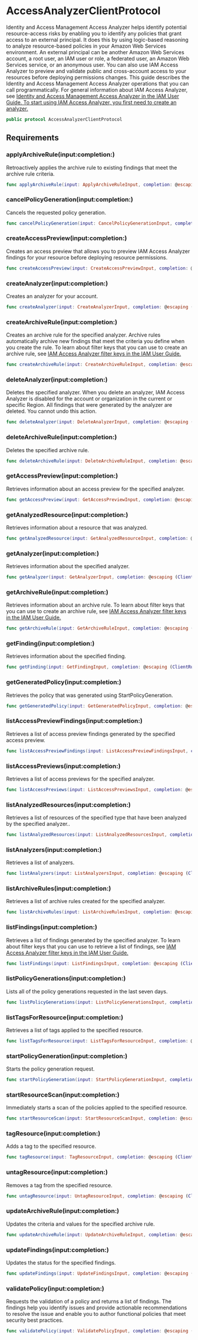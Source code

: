 # AccessAnalyzerClientProtocol

Identity and Access Management Access Analyzer helps identify potential resource-access risks by enabling you to
identify any policies that grant access to an external principal. It does this by using
logic-based reasoning to analyze resource-based policies in your Amazon Web Services environment. An
external principal can be another Amazon Web Services account, a root user, an IAM user or role, a
federated user, an Amazon Web Services service, or an anonymous user. You can also use IAM Access Analyzer to
preview and validate public and cross-account access to your resources before deploying
permissions changes. This guide describes the Identity and Access Management Access Analyzer operations that you can
call programmatically. For general information about IAM Access Analyzer, see <a href="https:​//docs.aws.amazon.com/IAM/latest/UserGuide/what-is-access-analyzer.html">Identity and Access Management Access Analyzer in the IAM User Guide.
To start using IAM Access Analyzer, you first need to create an analyzer.

``` swift
public protocol AccessAnalyzerClientProtocol 
```

## Requirements

### applyArchiveRule(input:​completion:​)

Retroactively applies the archive rule to existing findings that meet the archive rule
criteria.

``` swift
func applyArchiveRule(input: ApplyArchiveRuleInput, completion: @escaping (ClientRuntime.SdkResult<ApplyArchiveRuleOutputResponse, ApplyArchiveRuleOutputError>) -> Void)
```

### cancelPolicyGeneration(input:​completion:​)

Cancels the requested policy generation.

``` swift
func cancelPolicyGeneration(input: CancelPolicyGenerationInput, completion: @escaping (ClientRuntime.SdkResult<CancelPolicyGenerationOutputResponse, CancelPolicyGenerationOutputError>) -> Void)
```

### createAccessPreview(input:​completion:​)

Creates an access preview that allows you to preview IAM Access Analyzer findings for your
resource before deploying resource permissions.

``` swift
func createAccessPreview(input: CreateAccessPreviewInput, completion: @escaping (ClientRuntime.SdkResult<CreateAccessPreviewOutputResponse, CreateAccessPreviewOutputError>) -> Void)
```

### createAnalyzer(input:​completion:​)

Creates an analyzer for your account.

``` swift
func createAnalyzer(input: CreateAnalyzerInput, completion: @escaping (ClientRuntime.SdkResult<CreateAnalyzerOutputResponse, CreateAnalyzerOutputError>) -> Void)
```

### createArchiveRule(input:​completion:​)

Creates an archive rule for the specified analyzer. Archive rules automatically archive
new findings that meet the criteria you define when you create the rule.
To learn about filter keys that you can use to create an archive rule, see <a href="https:​//docs.aws.amazon.com/IAM/latest/UserGuide/access-analyzer-reference-filter-keys.html">IAM Access Analyzer filter keys in the IAM User Guide.

``` swift
func createArchiveRule(input: CreateArchiveRuleInput, completion: @escaping (ClientRuntime.SdkResult<CreateArchiveRuleOutputResponse, CreateArchiveRuleOutputError>) -> Void)
```

### deleteAnalyzer(input:​completion:​)

Deletes the specified analyzer. When you delete an analyzer, IAM Access Analyzer is disabled
for the account or organization in the current or specific Region. All findings that were
generated by the analyzer are deleted. You cannot undo this action.

``` swift
func deleteAnalyzer(input: DeleteAnalyzerInput, completion: @escaping (ClientRuntime.SdkResult<DeleteAnalyzerOutputResponse, DeleteAnalyzerOutputError>) -> Void)
```

### deleteArchiveRule(input:​completion:​)

Deletes the specified archive rule.

``` swift
func deleteArchiveRule(input: DeleteArchiveRuleInput, completion: @escaping (ClientRuntime.SdkResult<DeleteArchiveRuleOutputResponse, DeleteArchiveRuleOutputError>) -> Void)
```

### getAccessPreview(input:​completion:​)

Retrieves information about an access preview for the specified analyzer.

``` swift
func getAccessPreview(input: GetAccessPreviewInput, completion: @escaping (ClientRuntime.SdkResult<GetAccessPreviewOutputResponse, GetAccessPreviewOutputError>) -> Void)
```

### getAnalyzedResource(input:​completion:​)

Retrieves information about a resource that was analyzed.

``` swift
func getAnalyzedResource(input: GetAnalyzedResourceInput, completion: @escaping (ClientRuntime.SdkResult<GetAnalyzedResourceOutputResponse, GetAnalyzedResourceOutputError>) -> Void)
```

### getAnalyzer(input:​completion:​)

Retrieves information about the specified analyzer.

``` swift
func getAnalyzer(input: GetAnalyzerInput, completion: @escaping (ClientRuntime.SdkResult<GetAnalyzerOutputResponse, GetAnalyzerOutputError>) -> Void)
```

### getArchiveRule(input:​completion:​)

Retrieves information about an archive rule.
To learn about filter keys that you can use to create an archive rule, see <a href="https:​//docs.aws.amazon.com/IAM/latest/UserGuide/access-analyzer-reference-filter-keys.html">IAM Access Analyzer filter keys in the IAM User Guide.

``` swift
func getArchiveRule(input: GetArchiveRuleInput, completion: @escaping (ClientRuntime.SdkResult<GetArchiveRuleOutputResponse, GetArchiveRuleOutputError>) -> Void)
```

### getFinding(input:​completion:​)

Retrieves information about the specified finding.

``` swift
func getFinding(input: GetFindingInput, completion: @escaping (ClientRuntime.SdkResult<GetFindingOutputResponse, GetFindingOutputError>) -> Void)
```

### getGeneratedPolicy(input:​completion:​)

Retrieves the policy that was generated using StartPolicyGeneration.

``` swift
func getGeneratedPolicy(input: GetGeneratedPolicyInput, completion: @escaping (ClientRuntime.SdkResult<GetGeneratedPolicyOutputResponse, GetGeneratedPolicyOutputError>) -> Void)
```

### listAccessPreviewFindings(input:​completion:​)

Retrieves a list of access preview findings generated by the specified access
preview.

``` swift
func listAccessPreviewFindings(input: ListAccessPreviewFindingsInput, completion: @escaping (ClientRuntime.SdkResult<ListAccessPreviewFindingsOutputResponse, ListAccessPreviewFindingsOutputError>) -> Void)
```

### listAccessPreviews(input:​completion:​)

Retrieves a list of access previews for the specified analyzer.

``` swift
func listAccessPreviews(input: ListAccessPreviewsInput, completion: @escaping (ClientRuntime.SdkResult<ListAccessPreviewsOutputResponse, ListAccessPreviewsOutputError>) -> Void)
```

### listAnalyzedResources(input:​completion:​)

Retrieves a list of resources of the specified type that have been analyzed by the
specified analyzer..

``` swift
func listAnalyzedResources(input: ListAnalyzedResourcesInput, completion: @escaping (ClientRuntime.SdkResult<ListAnalyzedResourcesOutputResponse, ListAnalyzedResourcesOutputError>) -> Void)
```

### listAnalyzers(input:​completion:​)

Retrieves a list of analyzers.

``` swift
func listAnalyzers(input: ListAnalyzersInput, completion: @escaping (ClientRuntime.SdkResult<ListAnalyzersOutputResponse, ListAnalyzersOutputError>) -> Void)
```

### listArchiveRules(input:​completion:​)

Retrieves a list of archive rules created for the specified analyzer.

``` swift
func listArchiveRules(input: ListArchiveRulesInput, completion: @escaping (ClientRuntime.SdkResult<ListArchiveRulesOutputResponse, ListArchiveRulesOutputError>) -> Void)
```

### listFindings(input:​completion:​)

Retrieves a list of findings generated by the specified analyzer.
To learn about filter keys that you can use to retrieve a list of findings, see <a href="https:​//docs.aws.amazon.com/IAM/latest/UserGuide/access-analyzer-reference-filter-keys.html">IAM Access Analyzer filter keys in the IAM User Guide.

``` swift
func listFindings(input: ListFindingsInput, completion: @escaping (ClientRuntime.SdkResult<ListFindingsOutputResponse, ListFindingsOutputError>) -> Void)
```

### listPolicyGenerations(input:​completion:​)

Lists all of the policy generations requested in the last seven days.

``` swift
func listPolicyGenerations(input: ListPolicyGenerationsInput, completion: @escaping (ClientRuntime.SdkResult<ListPolicyGenerationsOutputResponse, ListPolicyGenerationsOutputError>) -> Void)
```

### listTagsForResource(input:​completion:​)

Retrieves a list of tags applied to the specified resource.

``` swift
func listTagsForResource(input: ListTagsForResourceInput, completion: @escaping (ClientRuntime.SdkResult<ListTagsForResourceOutputResponse, ListTagsForResourceOutputError>) -> Void)
```

### startPolicyGeneration(input:​completion:​)

Starts the policy generation request.

``` swift
func startPolicyGeneration(input: StartPolicyGenerationInput, completion: @escaping (ClientRuntime.SdkResult<StartPolicyGenerationOutputResponse, StartPolicyGenerationOutputError>) -> Void)
```

### startResourceScan(input:​completion:​)

Immediately starts a scan of the policies applied to the specified resource.

``` swift
func startResourceScan(input: StartResourceScanInput, completion: @escaping (ClientRuntime.SdkResult<StartResourceScanOutputResponse, StartResourceScanOutputError>) -> Void)
```

### tagResource(input:​completion:​)

Adds a tag to the specified resource.

``` swift
func tagResource(input: TagResourceInput, completion: @escaping (ClientRuntime.SdkResult<TagResourceOutputResponse, TagResourceOutputError>) -> Void)
```

### untagResource(input:​completion:​)

Removes a tag from the specified resource.

``` swift
func untagResource(input: UntagResourceInput, completion: @escaping (ClientRuntime.SdkResult<UntagResourceOutputResponse, UntagResourceOutputError>) -> Void)
```

### updateArchiveRule(input:​completion:​)

Updates the criteria and values for the specified archive rule.

``` swift
func updateArchiveRule(input: UpdateArchiveRuleInput, completion: @escaping (ClientRuntime.SdkResult<UpdateArchiveRuleOutputResponse, UpdateArchiveRuleOutputError>) -> Void)
```

### updateFindings(input:​completion:​)

Updates the status for the specified findings.

``` swift
func updateFindings(input: UpdateFindingsInput, completion: @escaping (ClientRuntime.SdkResult<UpdateFindingsOutputResponse, UpdateFindingsOutputError>) -> Void)
```

### validatePolicy(input:​completion:​)

Requests the validation of a policy and returns a list of findings. The findings help
you identify issues and provide actionable recommendations to resolve the issue and enable
you to author functional policies that meet security best practices.

``` swift
func validatePolicy(input: ValidatePolicyInput, completion: @escaping (ClientRuntime.SdkResult<ValidatePolicyOutputResponse, ValidatePolicyOutputError>) -> Void)
```
